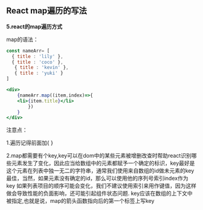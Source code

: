## React map遍历的写法

**5.react的map遍历方式**

map的语法：

```jsx
const nameArr= [
  { title : 'lily' },
  { title : 'coco' },
   { title : 'kevin' },
   { title : 'yuki' }
]

<div>
	{nameArr.map((item,index)=>{
  	<li>{item.title}</li>
		})
	}
</div>
```



注意点：

1.遍历记得前面加{ }

2.map都需要有个key,key可以在dom中的某些元素被增删改查时帮助react识别哪些元素发生了变化，因此应当给数组中的元素都赋予一个确定的标识，key最好是这个元素在列表中独一无二的字符串，通常我们使用来自数组的id做未元素的key最佳，当然，如果元素没有确定的id，那么可以使用他的序列号索引index作为key 如果列表项目的顺序可能会变化，我们不建议使用索引来用作键值，因为这样做会导致性能的负面影响，还可能引起组件状态问题. key应该在数组的上下文中被指定,也就是说，map的箭头函数指向后的第一个标签上写key